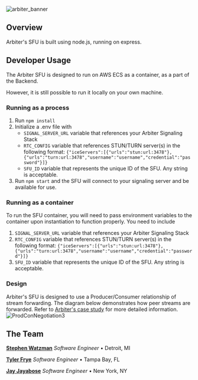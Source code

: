![arbiter_banner](https://github.com/Arbiter-WRTC/client/assets/57457673/55b44136-8c74-4e0d-b970-b53eabdb020a)

## Overview

Arbiter's SFU is built using node.js, running on express.

## Developer Usage

The Arbiter SFU is designed to run on AWS ECS as a container, as a part of the Backend.

However, it is still possible to run it locally on your own machine.

### Running as a process

1) Run `npm install`
2) Initialize a .env file with
    - `SIGNAL_SERVER_URL` variable that references your Arbiter Signaling Stack
    - `RTC_CONFIG` variable that references STUN/TURN server(s) in the following format:
        `{"iceServers":[{"urls":"stun:url:3478"},{"urls":"turn:url:3478","username":"username","credential":"password"}]}`
    - `SFU_ID` variable that represents the unique ID of the SFU. Any string is acceptable.
3) Run `npm start` and the SFU will connect to your signaling server and be available for use.

### Running as a container

To run the SFU container, you will need to pass environment variables to the container upon instantiation to function properly. You need to include

1) `SIGNAL_SERVER_URL` variable that references your Arbiter Signaling Stack
2) `RTC_CONFIG` variable that references STUN/TURN server(s) in the following format:
        `{"iceServers":[{"urls":"stun:url:3478"},{"urls":"turn:url:3478","username":"username","credential":"password"}]}`
3) `SFU_ID` variable that represents the unique ID of the SFU. Any string is acceptable.

### Design

Arbiter's SFU is designed to use a Producer/Consumer relationship of stream forwarding. The diagram below demonstrates how peer streams are forwarded. Refer to [Arbiter's case study](https://arbiter-framework.com/case-study) for more detailed information.
![ProdConNegotiation3](https://github.com/Arbiter-WRTC/node-sfu/assets/57457673/2e1aa01d-b4c0-47b9-bf89-6a5dd713cad2)

## The Team

**<a href="https://github.com/watzmonium" target="_blank">Stephen Watzman</a>** _Software Engineer_ • Detroit, MI

**<a href="https://github.com/frye-t" target="_blank">Tyler Frye</a>** _Software Engineer_ • Tampa Bay, FL

**<a href="https://github.com/jayjayabose" target="_blank">Jay Jayabose</a>** _Software Engineer_ • New York, NY
